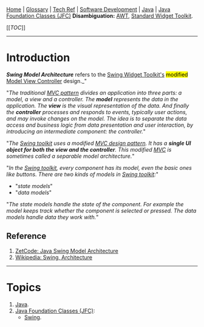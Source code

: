 [Home](/Slalom-LLC/Slalom-Consulting) | [Glossary](/Glossary) | [Tech Ref](/Tech-Ref) | [Software Development](/Tech-Ref/Software-Development) | [Java](/Tech-Ref/Software-Development/Java) | [Java Foundation Classes (JFC)](/Tech-Ref/Software-Development/Java/Java-Platform-Editions/Java-SE-\(Standard-Edition\)/JFC-\(Java-Foundation-Classes\))
**Disambiguation:** [AWT](/Tech-Ref/Software-Development/Java/Java-Platform-Editions/Java-SE-\(Standard-Edition\)/JFC-\(Java-Foundation-Classes\)/AWT-\(Abstract-Window-Toolkit\)), [Standard Widget Toolkit](/Tech-Ref/Software-Development/Java/Standard-Widget-Toolkit).

[[_TOC_]]

---
# Introduction
***Swing Model Architecture*** refers to the [Swing Widget Toolkit's](/Tech-Ref/Software-Development/Java/Java-Platform-Editions/Java-SE-\(Standard-Edition\)/JFC-\(Java-Foundation-Classes\)/Swing) <mark>modified</mark> [Model View Controller](/Tech-Ref/Software-Development/Software-Design-Pattern/MVC-\(Model-View-Controller\)) design._"

"_The traditional [MVC pattern](/Tech-Ref/Software-Development/Software-Design-Pattern/MVC-\(Model-View-Controller\)) divides an application into three parts: a model, a view and a controller. The **model** represents the data in the application. The **view** is the visual representation of the data. And finally the **controller** processes and responds to events, typically user actions, and may invoke changes on the model. The idea is to separate the data access and business logic from data presentation and user interaction, by introducing an intermediate component: the controller._"

"_The [Swing toolkit](/Tech-Ref/Software-Development/Java/Java-Platform-Editions/Java-SE-\(Standard-Edition\)/JFC-\(Java-Foundation-Classes\)/Swing) uses a modified [MVC design pattern](/Tech-Ref/Software-Development/Software-Design-Pattern/MVC-\(Model-View-Controller\)). It has a **single UI object for both the view and the controller**. This modified [MVC](/Tech-Ref/Software-Development/Software-Design-Pattern/MVC-\(Model-View-Controller\)) is sometimes called a separable model architecture._"

"_In the [Swing toolkit](/Tech-Ref/Software-Development/Java/Java-Platform-Editions/Java-SE-\(Standard-Edition\)/JFC-\(Java-Foundation-Classes\)/Swing), every component has its model, even the basic ones like buttons. There are two kinds of models in [Swing toolkit](/Tech-Ref/Software-Development/Java/Java-Platform-Editions/Java-SE-\(Standard-Edition\)/JFC-\(Java-Foundation-Classes\)/Swing):_"

   - "_state models_"
   - "_data models_"

"_The state models handle the state of the component. For example the model keeps track whether the component is selected or pressed. The data models handle data they work with._"

## Reference
1. [ZetCode: Java Swing Model Architecture](https://zetcode.com/javaswing/swingmodels/)
1. [Wikipedia: Swing, Architecture](https://en.wikipedia.org/wiki/Swing_(Java)#Architecture)

---
# Topics
1. [Java](/Tech-Ref/Software-Development/Java).
1. [Java Foundation Classes (JFC)](/Tech-Ref/Software-Development/Java/Java-Platform-Editions/Java-SE-\(Standard-Edition\)/JFC-\(Java-Foundation-Classes\)):
   - [Swing](/Tech-Ref/Software-Development/Java/Java-Platform-Editions/Java-SE-\(Standard-Edition\)/JFC-\(Java-Foundation-Classes\)/Swing).
